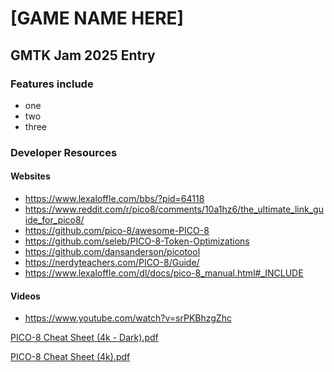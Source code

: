 # [GAME NAME HERE]
## GMTK Jam 2025 Entry
### Features include
- one
- two
- three

### Developer Resources
#### Websites
- https://www.lexaloffle.com/bbs/?pid=64118
- https://www.reddit.com/r/pico8/comments/10a1hz6/the_ultimate_link_guide_for_pico8/
- https://github.com/pico-8/awesome-PICO-8
- https://github.com/seleb/PICO-8-Token-Optimizations
- https://github.com/dansanderson/picotool
- https://nerdyteachers.com/PICO-8/Guide/
- https://www.lexaloffle.com/dl/docs/pico-8_manual.html#_INCLUDE

#### Videos
- https://www.youtube.com/watch?v=srPKBhzgZhc
  
[PICO-8 Cheat Sheet (4k - Dark).pdf](https://github.com/user-attachments/files/21449166/PICO-8.Cheat.Sheet.4k.-.Dark.pdf)

[PICO-8 Cheat Sheet (4k).pdf](https://github.com/user-attachments/files/21449165/PICO-8.Cheat.Sheet.4k.pdf)
